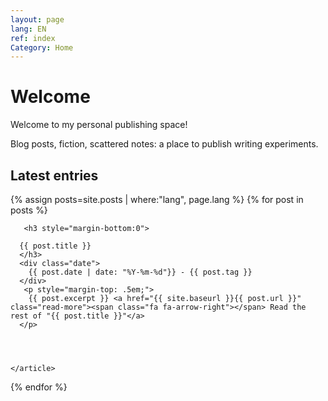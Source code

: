 ```yaml
---
layout: page
lang: EN
ref: index
Category: Home
---
```


<h1>Welcome</h1>



 Welcome to my personal publishing space!
 
 Blog posts, fiction, scattered notes: a place to publish writing experiments.

<div class="posts">
  
  <h2>Latest entries</h2>
  {% assign posts=site.posts | where:"lang", page.lang %}
  {% for post in posts %}
    <article class="post">

       <h3 style="margin-bottom:0">
   
      {{ post.title }}
      </h3>
      <div class="date">
        {{ post.date | date: "%Y-%m-%d"}} - {{ post.tag }}
      </div>
       <p style="margin-top: .5em;">
        {{ post.excerpt }} <a href="{{ site.baseurl }}{{ post.url }}" class="read-more"><span class="fa fa-arrow-right"></span> Read the rest of "{{ post.title }}"</a>
      </p>


  

    </article>
  {% endfor %}
</div>
